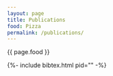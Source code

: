 ```yaml
---
layout: page
title: Publications
food: Pizza
permalink: /publications/
---
```


{{ page.food }}

{%- include bibtex.html pid="" -%}
